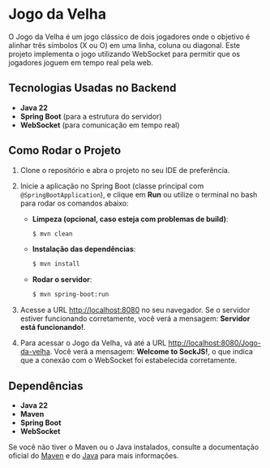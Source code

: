 # Jogo da Velha

O Jogo da Velha é um jogo clássico de dois jogadores onde o objetivo é alinhar três símbolos (X ou O) em uma linha, coluna ou diagonal. Este projeto implementa o jogo utilizando WebSocket para permitir que os jogadores joguem em tempo real pela web.

## Tecnologias Usadas no Backend
- **Java 22**
- **Spring Boot** (para a estrutura do servidor)
- **WebSocket** (para comunicação em tempo real)

## Como Rodar o Projeto

1. Clone o repositório e abra o projeto no seu IDE de preferência.
   
2. Inicie a aplicação no Spring Boot (classe principal com `@SpringBootApplication`), e clique em **Run** ou utilize o terminal no bash para rodar os comandos abaixo:

   - **Limpeza (opcional, caso esteja com problemas de build)**:
     ```bash
     $ mvn clean
     ```

   - **Instalação das dependências**:
     ```bash
     $ mvn install
     ```

   - **Rodar o servidor**:
     ```bash
     $ mvn spring-boot:run
     ```

3. Acesse a URL [http://localhost:8080](http://localhost:8080) no seu navegador. Se o servidor estiver funcionando corretamente, você verá a mensagem: **Servidor está funcionando!**.

4. Para acessar o Jogo da Velha, vá até a URL [http://localhost:8080/Jogo-da-velha](http://localhost:8080/Jogo-da-velha). Você verá a mensagem: **Welcome to SockJS!**, o que indica que a conexão com o WebSocket foi estabelecida corretamente.

## Dependências
- **Java 22** 
- **Maven**
- **Spring Boot**
- **WebSocket**

Se você não tiver o Maven ou o Java instalados, consulte a documentação oficial do [Maven](https://maven.apache.org/) e do [Java](https://www.oracle.com/java/technologies/javase-downloads.html) para mais informações.
